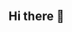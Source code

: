 ## Hi there 👋

<!--
**KNUbuilder/KNUbuilder** is a ✨ _special_ ✨ repository because its `README.md` (this file) appears on your GitHub profile.

Here are some ideas to get you started:
https://readme-typing-svg.demolab.com/demo/?font=Anton&pause=300&color=63F718&background=3BFF6100&multiline=true&width=438&height=58&lines=++++++++++++++++Welcome+to+;++++++++++KNUbuilder's+GIthub
- 🔭 I’m currently working on ...
- 🌱 I’m currently learning ...
- 👯 I’m looking to collaborate on ...
- 🤔 I’m looking for help with ...
- 💬 Ask me about ...
- 📫 How to reach me: ...
- 😄 Pronouns: ...
- ⚡ Fun fact: ...
-->
